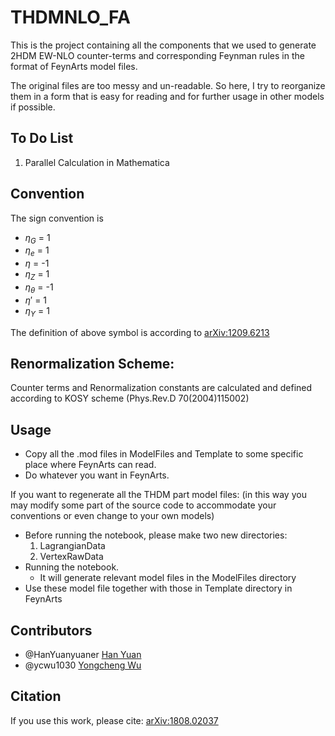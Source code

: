 # THDMNLO_FA
This is the project containing all the components that we used to generate 2HDM EW-NLO counter-terms and corresponding Feynman rules in the format of FeynArts model files. 

The original files are too messy and un-readable. So here, I try to reorganize them in a form that is easy for reading and for further usage in other models if possible. 
## To Do List
1. Parallel Calculation in Mathematica

[comment]: # (1. Encapsulation)

[comment]: # (1. As a plug-in for FR?)

## Convention
The sign convention is

- $\eta_G$ = 1
- $\eta_e$ = 1
- $\eta$ = -1
- $\eta_Z$ = 1
- $\eta_\theta$ = -1
- $\eta'$ = 1
- $\eta_Y$ = 1

The definition of above symbol is according to [arXiv:1209.6213](https://arxiv.org/abs/1209.6213)

## Renormalization Scheme:
Counter terms and Renormalization constants are calculated and defined according to KOSY scheme (Phys.Rev.D 70(2004)115002)

## Usage
- Copy all the .mod files in ModelFiles and Template to some specific place where FeynArts can read.
- Do whatever you want in FeynArts.

If you want to regenerate all the THDM part model files: (in this way you may modify some part of the source code to accommodate your conventions or even change to your own models)

- Before running the notebook, please make two new directories:
    1. LagrangianData
    1. VertexRawData
- Running the notebook.
    - It will generate relevant model files in the ModelFiles directory
- Use these model file together with those in Template directory in FeynArts

## Contributors
- @HanYuanyuaner [Han Yuan](https://github.com/HanYuanyuaner)
- @ycwu1030 [Yongcheng Wu](https://github.com/ycwu1030)

## Citation
If you use this work, please cite: [arXiv:1808.02037](https://arxiv.org/abs/1808.02037)
